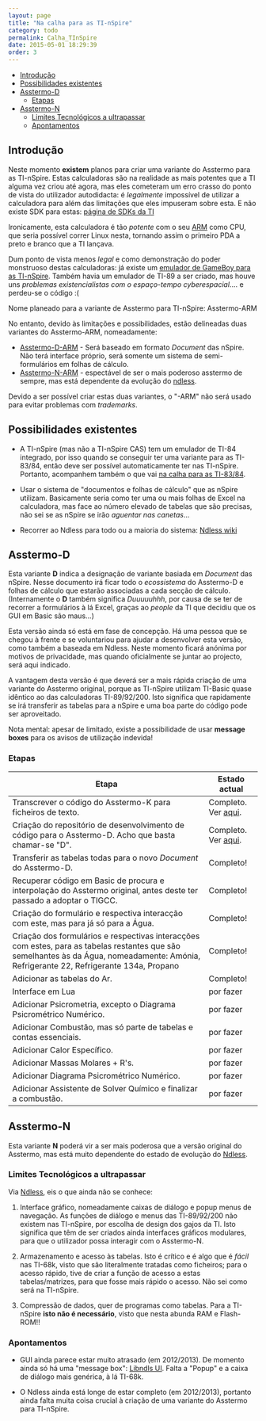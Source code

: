 ```yaml
---
layout: page
title: "Na calha para as TI-nSpire"
category: todo
permalink: Calha_TInSpire
date: 2015-05-01 18:29:39
order: 3
---
```


  * [Introdução](#introdução)
  * [Possibilidades existentes](#possibilidades-existentes)
  * [Asstermo-D](#asstermo-d)
    * [Etapas](#etapas)
  * [Asstermo-N](#asstermo-n)
    * [Limites Tecnológicos a ultrapassar](#limites-tecnológicos-a-ultrapassar)
    * [Apontamentos](#apontamentos)

## Introdução

Neste momento **existem** planos para criar uma variante do Asstermo para as TI-nSpire. Estas calculadoras são na realidade as mais potentes que a TI alguma vez criou até agora, mas eles cometeram um erro crasso do ponto de vista do utilizador autodidacta: é _legalmente_ impossível de utilizar a calculadora para além das limitações que eles impuseram sobre esta. E não existe SDK para estas: [página de SDKs da TI](http://education.ti.com/educationportal/sites/US/productCategory/us_sdk.html)

Ironicamente, esta calculadora é tão _potente_ com o seu [ARM](http://en.wikipedia.org/wiki/ARM_architecture) como CPU, que seria possível correr Linux nesta, tornando assim o primeiro PDA a preto e branco que a TI lançava.

Dum ponto de vista menos _legal_ e como demonstração do poder monstruoso destas calculadoras: já existe um [emulador de GameBoy para as TI-nSpire](http://omnimaga.org/index.php?topic=1301.0). Também havia um emulador de TI-89 a ser criado, mas houve uns _problemas existencialistas com o espaço-tempo cyberespacial_.... e perdeu-se o código :(

Nome planeado para a variante de Asstermo para TI-nSpire: Asstermo-ARM

No entanto, devido às limitações e possibilidades, estão delineadas duas variantes do Asstermo-ARM, nomeadamente:

* [Asstermo-D-ARM](#asstermo-d) - Será baseado em formato _Document_ das nSpire. Não terá interface próprio, será somente um sistema de semi-formulários em folhas de cálculo.
* [Asstermo-N-ARM](#asstermo-n) - espectável de ser o mais poderoso asstermo de sempre, mas está dependente da evolução do [ndless](http://hackspire.unsads.com/wiki/index.php/main_page).

Devido a ser possível criar estas duas variantes, o "-ARM" não será usado para evitar problemas com _trademarks_.


## Possibilidades existentes

* A TI-nSpire (mas não a TI-nSpire CAS) tem um emulador de TI-84 integrado, por isso quando se conseguir ter uma variante para as TI-83/84, então deve ser possível automaticamente ter nas TI-nSpire. Portanto, acompanhem também o que vai [na calha para as TI-83/84](/Calha_TI83_84).

* Usar o sistema de "documentos e folhas de cálculo" que as nSpire utilizam. Basicamente seria como ter uma ou mais folhas de Excel na calculadora, mas face ao número elevado de tabelas que são precisas, não sei se as nSpire se irão <i>aguentar nas canetas</i>...

* Recorrer ao Ndless para todo ou a maioria do sistema: [Ndless wiki](http://hackspire.unsads.com/wiki/index.php/Main_Page)



## Asstermo-D
Esta variante <b>D</b> indica a designação de variante basiada em <i>Document</i> das nSpire. Nesse documento irá ficar todo o <i>ecossistema</i> do Asstermo-D e folhas de cálculo que estarão associadas a cada secção de cálculo. (Internamente o <b>D</b> também significa <i>Duuuuuhhh</i>, por causa de se ter de recorrer a formulários à lá Excel, graças ao <i>people</i> da TI que decidiu que os GUI em Basic são maus...)

Esta versão ainda só está em fase de concepção. Há uma pessoa que se chegou à frente e se voluntariou para ajudar a desenvolver esta versão, como também a baseada em Ndless. Neste momento ficará anónima por motivos de privacidade, mas quando oficialmente se juntar ao projecto, será aqui indicado.

A vantagem desta versão é que deverá ser a mais rápida criação de uma variante do Asstermo original, porque as TI-nSpire utilizam TI-Basic quase idêntico ao das calculadoras TI-89/92/200. Isto significa que rapidamente se irá transferir as tabelas para a nSpire e uma boa parte do código pode ser aproveitado.

Nota mental: apesar de limitado, existe a possibilidade de usar <b>message boxes</b> para os avisos de utilização indevida!


### Etapas

<b>Etapa</b> | <b>Estado actual</b>
--- | ---
Transcrever o código do Asstermo-K para ficheiros de texto. | Completo. Ver [aqui](https://github.com/asstermo/K/tree/master/codigo_em_texto_puro).
Criação do repositório de desenvolvimento de código para o Asstermo-D. Acho que basta chamar-se "D". | Completo. Ver [aqui](https://github.com/asstermo/D/). 
Transferir as tabelas todas para o novo <i>Document</i> do Asstermo-D. | Completo!
Recuperar código em Basic de procura e interpolação do Asstermo original, antes deste ter passado a adoptar o TIGCC. | Completo!
Criação do formulário e respectiva interacção com este, mas para já só para a Água. | Completo!
Criação dos formulários e respectivas interacções com estes, para as tabelas restantes que são semelhantes às da Água, nomeadamente: Amónia, Refrigerante 22, Refrigerante 134a, Propano | Completo!
Adicionar as tabelas do Ar. | Completo!
Interface em Lua | por fazer
Adicionar Psicrometria, excepto o Diagrama Psicrométrico Numérico. | por fazer
Adicionar Combustão, mas só parte de tabelas e contas essenciais. | por fazer
Adicionar Calor Específico. | por fazer
Adicionar Massas Molares + R's. | por fazer
Adicionar Diagrama Psicrométrico Numérico. | por fazer
Adicionar Assistente de Solver Químico e finalizar a combustão. | por fazer


## Asstermo-N
Esta variante <b>N</b> poderá vir a ser mais poderosa que a versão original do Asstermo, mas está muito dependente do estado de evolução do [Ndless](http://hackspire.unsads.com/wiki/index.php/Main_Page).


### Limites Tecnológicos a ultrapassar
Via [Ndless](http://hackspire.unsads.com/wiki/index.php/Main_Page), eis o que ainda não se conhece:

1. Interface gráfico, nomeadamente caixas de diálogo e popup menus de navegação. As funções de diálogo e menus das TI-89/92/200 não existem nas TI-nSpire, por escolha de design dos gajos da TI. Isto significa que têm de ser criados ainda interfaces gráficos modulares, para que o utilizador possa interagir com o Asstermo-N.

2. Armazenamento e acesso às tabelas. Isto é crítico e é algo que é <i>fácil</i> nas TI-68k, visto que são literalmente tratadas como ficheiros; para o acesso rápido, tive de criar a função de acesso a estas tabelas/matrizes, para que fosse mais rápido o acesso. Não sei como será na TI-nSpire.

3. Compressão de dados, quer de programas como tabelas. Para a TI-nSpire <b>isto não é necessário</b>, visto que nesta abunda RAM e Flash-ROM!!


### Apontamentos

* GUI ainda parece estar muito atrasado (em 2012/2013). De momento ainda só há uma "message box": [Libndls UI](http://hackspire.unsads.com/wiki/index.php/Libndls#UI). Falta a "Popup" e a caixa de diálogo mais genérica, à lá TI-68k.

* O Ndless ainda está longe de estar completo (em 2012/2013), portanto ainda falta muita coisa crucial à criação de uma variante do Asstermo para TI-nSpire.
